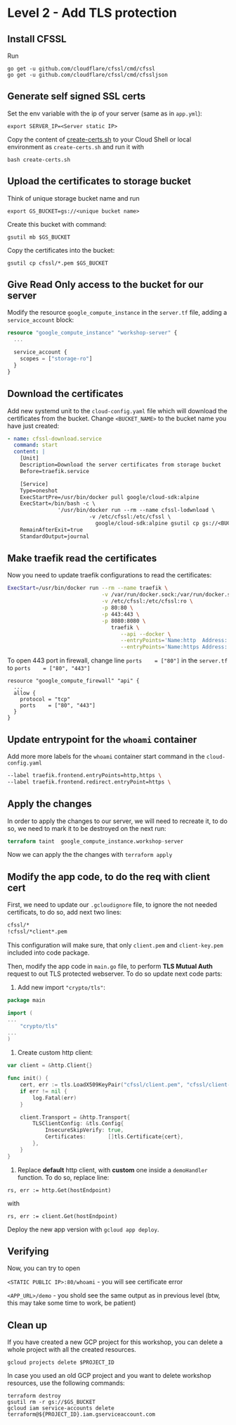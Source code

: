 # Level 2 - Add TLS protection

## Install CFSSL

Run 
```
go get -u github.com/cloudflare/cfssl/cmd/cfssl
go get -u github.com/cloudflare/cfssl/cmd/cfssljson
```

## Generate self signed SSL certs

Set the env variable with the ip of your server (same as in `app.yml`):
```
export SERVER_IP=<Server static IP>
```

Copy the content of [create-certs.sh](./create-certs.sh) to your
Cloud Shell or local environment as `create-certs.sh` and run it
with
```
bash create-certs.sh
```

## Upload the certificates to storage bucket

Think of unique storage bucket name and run 
```
export GS_BUCKET=gs://<unique bucket name>
```

Create this bucket with command: 
```
gsutil mb $GS_BUCKET
```

Copy the certificates into the bucket: 
```
gsutil cp cfssl/*.pem $GS_BUCKET
```

## Give Read Only access to the bucket for our server

Modify the resource `google_compute_instance` in the `server.tf` file, adding a `service_account` block:

```tf
resource "google_compute_instance" "workshop-server" {
  ...

  service_account {
    scopes = ["storage-ro"]
  }
}
```

## Download the certificates

Add new systemd unit to the `cloud-config.yaml` file which will download the certificates from the bucket. Change `<BUCKET_NAME>` to the bucket name you have just created:

```yml
- name: cfssl-download.service
  command: start
  content: |
    [Unit]
    Description=Download the server certificates from storage bucket
    Before=traefik.service

    [Service]
    Type=oneshot
    ExecStartPre=/usr/bin/docker pull google/cloud-sdk:alpine
    ExecStart=/bin/bash -c \
                '/usr/bin/docker run --rm --name cfssl-lodwnload \
                          -v /etc/cfssl:/etc/cfssl \
                            google/cloud-sdk:alpine gsutil cp gs://<BUCKET_NAME>/{ca,server}* /etc/cfssl'
    RemainAfterExit=true
    StandardOutput=journal
```

## Make traefik read the certificates

Now you need to update traefik configurations to read  the certificates:

```sh
ExecStart=/usr/bin/docker run --rm --name traefik \
                              -v /var/run/docker.sock:/var/run/docker.sock \
                              -v /etc/cfssl:/etc/cfssl:ro \
                              -p 80:80 \
                              -p 443:443 \
                              -p 8080:8080 \
                                 traefik \
                                    --api --docker \
                                    --entryPoints='Name:http  Address::80  Redirect.EntryPoint:https' \
                                    --entryPoints='Name:https Address::443 TLS:/etc/cfssl/server.pem,/etc/cfssl/server-key.pem CA:/etc/cfssl/ca.pem'
```

To open 443 port in firewall, change line `ports    = ["80"]` in the `server.tf` to `ports    = ["80", "443"]`
```
resource "google_compute_firewall" "api" {
  ...
  allow {
    protocol = "tcp"
    ports    = ["80", "443"]
  }
}
```

## Update entrypoint for the `whoami` container

Add more more labels for the `whoami` container start command in the `cloud-config.yaml`

```sh
--label traefik.frontend.entryPoints=http,https \
--label traefik.frontend.redirect.entryPoint=https \
```

## Apply the changes

In order to apply the changes to our server, we will need to recreate it,
to do so, we need to mark it to be destroyed on the next run:

```tf
terraform taint  google_compute_instance.workshop-server
```

Now we can apply the the changes with `terraform apply`

## Modify the app code, to do the req with client cert

First, we need to update our `.gcloudignore` file, to ignore the not needed certificats, to do so, add next two lines:

```sh
cfssl/*
!cfssl/*client*.pem
```

This configuration will make sure, that only `client.pem` and `client-key.pem` included into code package.

Then, modify the app code in `main.go` file, to perform **TLS Mutual Auth** request to out TLS protected webserver. To do so update next code parts:

1. Add new import `"crypto/tls"`:
```go
package main

import (
...
	"crypto/tls"
...
)
```

1. Create custom http client:

```go
var client = &http.Client{}

func init() {
    cert, err := tls.LoadX509KeyPair("cfssl/client.pem", "cfssl/client-key.pem")
    if err != nil {
        log.Fatal(err)
    }

    client.Transport = &http.Transport{
        TLSClientConfig: &tls.Config{
            InsecureSkipVerify: true,
            Certificates:       []tls.Certificate{cert},
        },
    }
}
```

1. Replace **default** http client, with **custom** one inside a `demoHandler` function. To do so, replace line: 
```
rs, err := http.Get(hostEndpoint)
```

with
```
rs, err := client.Get(hostEndpoint)
```

Deploy the new app version with `gcloud app deploy`.

## Verifying

Now, you can try to open 

`<STATIC PUBLIC IP>:80/whoami` - you will see certificate error

`<APP_URL>/demo` - you shold see the same output as in previous level (btw, this may take some time to work, be patient)

## Clean up 

If you have created a new GCP project for this workshop, you can delete a whole project with all the created resources.
```
gcloud projects delete $PROJECT_ID
```

In case you used an old GCP project and you want to delete workshop resources, use the following commands:
```
terraform destroy
gsutil rm -r gs://$GS_BUCKET
gcloud iam service-accounts delete terraform@${PROJECT_ID}.iam.gserviceaccount.com
```
